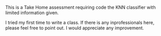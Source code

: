 This is a Take Home assessment requiring code the KNN classifier with limited information given.

I tried my first time to write a class. If there is any inprofessionals here, please feel free to point out. I would appreciate any improvement.